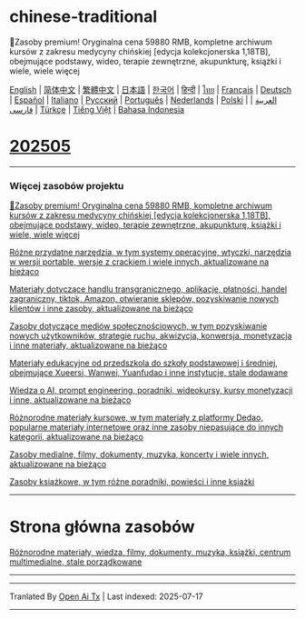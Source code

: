 # chinese-traditional
🎁Zasoby premium! Oryginalna cena 59880 RMB, kompletne archiwum kursów z zakresu medycyny chińskiej [edycja kolekcjonerska 1,18TB], obejmujące podstawy, wideo, terapie zewnętrzne, akupunkturę, książki i wiele, wiele więcej

[English](https://openaitx.github.io/view.html?user=mswnlz&project=chinese-traditional&lang=en) | [简体中文](https://openaitx.github.io/view.html?user=mswnlz&project=chinese-traditional&lang=zh-CN) | [繁體中文](https://openaitx.github.io/view.html?user=mswnlz&project=chinese-traditional&lang=zh-TW) | [日本語](https://openaitx.github.io/view.html?user=mswnlz&project=chinese-traditional&lang=ja) | [한국어](https://openaitx.github.io/view.html?user=mswnlz&project=chinese-traditional&lang=ko) | [हिन्दी](https://openaitx.github.io/view.html?user=mswnlz&project=chinese-traditional&lang=hi) | [ไทย](https://openaitx.github.io/view.html?user=mswnlz&project=chinese-traditional&lang=th) | [Français](https://openaitx.github.io/view.html?user=mswnlz&project=chinese-traditional&lang=fr) | [Deutsch](https://openaitx.github.io/view.html?user=mswnlz&project=chinese-traditional&lang=de) | [Español](https://openaitx.github.io/view.html?user=mswnlz&project=chinese-traditional&lang=es) | [Italiano](https://openaitx.github.io/view.html?user=mswnlz&project=chinese-traditional&lang=it) | [Русский](https://openaitx.github.io/view.html?user=mswnlz&project=chinese-traditional&lang=ru) | [Português](https://openaitx.github.io/view.html?user=mswnlz&project=chinese-traditional&lang=pt) | [Nederlands](https://openaitx.github.io/view.html?user=mswnlz&project=chinese-traditional&lang=nl) | [Polski](https://openaitx.github.io/view.html?user=mswnlz&project=chinese-traditional&lang=pl) | [العربية](https://openaitx.github.io/view.html?user=mswnlz&project=chinese-traditional&lang=ar) | [فارسی](https://openaitx.github.io/view.html?user=mswnlz&project=chinese-traditional&lang=fa) | [Türkçe](https://openaitx.github.io/view.html?user=mswnlz&project=chinese-traditional&lang=tr) | [Tiếng Việt](https://openaitx.github.io/view.html?user=mswnlz&project=chinese-traditional&lang=vi) | [Bahasa Indonesia](https://openaitx.github.io/view.html?user=mswnlz&project=chinese-traditional&lang=id)

# [202505](https://raw.githubusercontent.com/mswnlz/chinese-traditional/main/202505.md)


---------------
### Więcej zasobów projektu

[🎁Zasoby premium! Oryginalna cena 59880 RMB, kompletne archiwum kursów z zakresu medycyny chińskiej [edycja kolekcjonerska 1,18TB], obejmujące podstawy, wideo, terapie zewnętrzne, akupunkturę, książki i wiele, wiele więcej](https://github.com/mswnlz/chinese-traditional)

[Różne przydatne narzędzia, w tym systemy operacyjne, wtyczki, narzędzia w wersji portable, wersje z crackiem i wiele innych, aktualizowane na bieżąco](https://github.com/mswnlz/tools)


[Materiały dotyczące handlu transgranicznego, aplikacje, płatności, handel zagraniczny, tiktok, Amazon, otwieranie sklepów, pozyskiwanie nowych klientów i inne zasoby, aktualizowane na bieżąco](https://github.com/mswnlz/cross-border)

[Zasoby dotyczące mediów społecznościowych, w tym pozyskiwanie nowych użytkowników, strategie ruchu, akwizycja, konwersja, monetyzacja i inne materiały, aktualizowane na bieżąco](https://github.com/mswnlz/self-media)

[Materiały edukacyjne od przedszkola do szkoły podstawowej i średniej, obejmujące Xueersi, Wanwei, Yuanfudao i inne instytucje, stale dodawane](https://github.com/mswnlz/edu-knowlege)

[Wiedza o AI, prompt engineering, poradniki, wideokursy, kursy monetyzacji i inne, aktualizowane na bieżąco](https://github.com/mswnlz/AIknowledge)

[Różnorodne materiały kursowe, w tym materiały z platformy Dedao, popularne materiały internetowe oraz inne zasoby niepasujące do innych kategorii, aktualizowane na bieżąco](https://github.com/mswnlz/curriculum)

[Zasoby medialne, filmy, dokumenty, muzyka, koncerty i wiele innych, aktualizowane na bieżąco](https://github.com/mswnlz/movies)

[Zasoby książkowe, w tym różne poradniki, powieści i inne książki](https://github.com/mswnlz/book)


---------------

# Strona główna zasobów
[Różnorodne materiały, wiedza, filmy, dokumenty, muzyka, książki, centrum multimedialne, stale porządkowane](https://github.com/mswnlz)

---------------





---

Tranlated By [Open Ai Tx](https://github.com/OpenAiTx/OpenAiTx) | Last indexed: 2025-07-17

---